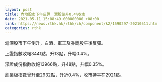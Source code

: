 ```yaml
---
layout: post
title: 內地股市下午反彈　滬股倒升0.4%收市
date: 2021-05-11 15:08:49.000000000 +08:00
link: https://news.rthk.hk/rthk/ch/component/k2/1590297-20210511.htm
categories: rthk
---
```


滬深股市下午倒升，白酒、軍工及券商股午後反彈。

上證指數收報3441點，升13點，升幅0.4%。

深證成份指數收報13966點，升48點，升幅0.35%。

創業板指數曾升至2932點，升近0.4%，收市持平在2921點。
